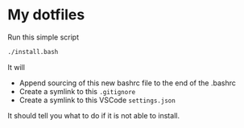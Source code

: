 # My dotfiles
Run this simple script
```bash
./install.bash
```

It will
* Append sourcing of this new bashrc file to the end of the .bashrc
* Create a symlink to this `.gitignore`
* Create a symlink to this VSCode `settings.json`

It should tell you what to do if it is not able to install. 
